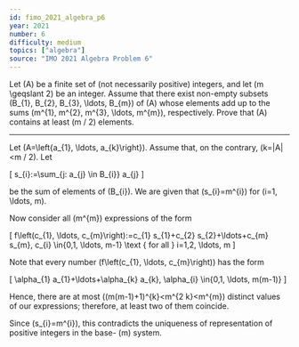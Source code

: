 ```yaml
---
id: fimo_2021_algebra_p6
year: 2021
number: 6
difficulty: medium
topics: ["algebra"]
source: "IMO 2021 Algebra Problem 6"
---
```


Let \(A\) be a finite set of (not necessarily positive) integers, and let \(m \geqslant 2\) be an integer. Assume that there exist non-empty subsets \(B_{1}, B_{2}, B_{3}, \ldots, B_{m}\) of \(A\) whose elements add up to the sums \(m^{1}, m^{2}, m^{3}, \ldots, m^{m}\), respectively. Prove that \(A\) contains at least \(m / 2\) elements.

---
Let \(A=\left\{a_{1}, \ldots, a_{k}\right\}\). Assume that, on the contrary, \(k=|A|<m / 2\). Let

\[
s_{i}:=\sum_{j: a_{j} \in B_{i}} a_{j}
\]

be the sum of elements of \(B_{i}\). We are given that \(s_{i}=m^{i}\) for \(i=1, \ldots, m\).

Now consider all \(m^{m}\) expressions of the form

\[
f\left(c_{1}, \ldots, c_{m}\right):=c_{1} s_{1}+c_{2} s_{2}+\ldots+c_{m} s_{m}, c_{i} \in\{0,1, \ldots, m-1\} \text { for all } i=1,2, \ldots, m
\]

Note that every number \(f\left(c_{1}, \ldots, c_{m}\right)\) has the form

\[
\alpha_{1} a_{1}+\ldots+\alpha_{k} a_{k}, \alpha_{i} \in\{0,1, \ldots, m(m-1)\}
\]

Hence, there are at most \((m(m-1)+1)^{k}<m^{2 k}<m^{m}\) distinct values of our expressions; therefore, at least two of them coincide.

Since \(s_{i}=m^{i}\), this contradicts the uniqueness of representation of positive integers in the base- \(m\) system.
